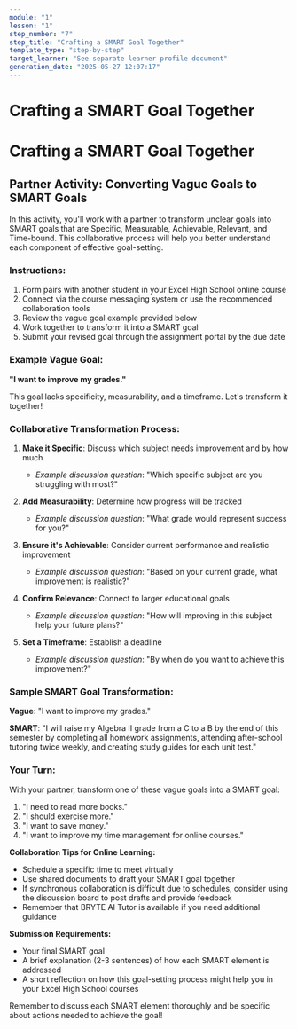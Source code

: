 ```yaml
---
module: "1"
lesson: "1"
step_number: "7"
step_title: "Crafting a SMART Goal Together"
template_type: "step-by-step"
target_learner: "See separate learner profile document"
generation_date: "2025-05-27 12:07:17"
---
```


# Crafting a SMART Goal Together

# Crafting a SMART Goal Together

## Partner Activity: Converting Vague Goals to SMART Goals

In this activity, you'll work with a partner to transform unclear goals into SMART goals that are Specific, Measurable, Achievable, Relevant, and Time-bound. This collaborative process will help you better understand each component of effective goal-setting.

### Instructions:

1. Form pairs with another student in your Excel High School online course
2. Connect via the course messaging system or use the recommended collaboration tools
3. Review the vague goal example provided below
4. Work together to transform it into a SMART goal
5. Submit your revised goal through the assignment portal by the due date

### Example Vague Goal:

**"I want to improve my grades."**

This goal lacks specificity, measurability, and a timeframe. Let's transform it together!

### Collaborative Transformation Process:

1. **Make it Specific**: Discuss which subject needs improvement and by how much
   - *Example discussion question*: "Which specific subject are you struggling with most?"

2. **Add Measurability**: Determine how progress will be tracked
   - *Example discussion question*: "What grade would represent success for you?"

3. **Ensure it's Achievable**: Consider current performance and realistic improvement
   - *Example discussion question*: "Based on your current grade, what improvement is realistic?"

4. **Confirm Relevance**: Connect to larger educational goals
   - *Example discussion question*: "How will improving in this subject help your future plans?"

5. **Set a Timeframe**: Establish a deadline
   - *Example discussion question*: "By when do you want to achieve this improvement?"

### Sample SMART Goal Transformation:

**Vague**: "I want to improve my grades."

**SMART**: "I will raise my Algebra II grade from a C to a B by the end of this semester by completing all homework assignments, attending after-school tutoring twice weekly, and creating study guides for each unit test."

### Your Turn:

With your partner, transform one of these vague goals into a SMART goal:
1. "I need to read more books."
2. "I should exercise more."
3. "I want to save money."
4. "I want to improve my time management for online courses."

**Collaboration Tips for Online Learning:**
* Schedule a specific time to meet virtually
* Use shared documents to draft your SMART goal together
* If synchronous collaboration is difficult due to schedules, consider using the discussion board to post drafts and provide feedback
* Remember that BRYTE AI Tutor is available if you need additional guidance

**Submission Requirements:**
* Your final SMART goal
* A brief explanation (2-3 sentences) of how each SMART element is addressed
* A short reflection on how this goal-setting process might help you in your Excel High School courses

Remember to discuss each SMART element thoroughly and be specific about actions needed to achieve the goal!